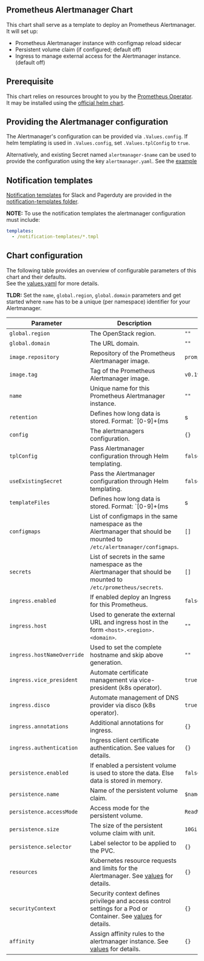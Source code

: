 Prometheus Alertmanager Chart
-----------------------------

This chart shall serve as a template to deploy an Prometheus Alertmanager.  
It will set up:
- Prometheus Alertmanager instance with configmap reload sidecar
- Persistent volume claim (if configured; default off)
- Ingress to manage external access for the Alertmanager instance. (default off)

## Prerequisite

This chart relies on resources brought to you by the [Prometheus Operator](https://github.com/coreos/prometheus-operator).  
It may be installed using the [official helm chart](https://github.com/helm/charts/tree/master/stable/prometheus-operator).

## Providing the Alertmanager configuration

The Alertmanager's configuration can be provided via `.Values.config`.
If helm templating is used in `.Values.config`, set `.Values.tplConfig` to `true`.

Alternatively, and existing Secret named `alertmanager-$name` can be used to provide the configuration using the key `alertmanager.yaml`. 
See the [example](./examples)

## Notification templates

[Notification templates](https://prometheus.io/docs/alerting/notification_examples) for Slack and Pagerduty are provided in the [notification-templates folder](./notification-templates).

**NOTE:** To use the notification templates the alertmanager configuration must include:
```yaml
templates:
  - /notification-templates/*.tmpl
```

## Chart configuration

The following table provides an overview of configurable parameters of this chart and their defaults.  
See the [values.yaml](./values.yaml) for more details.  

**TLDR:** Set the `name`, `global.region`, `global.domain` parameters and get started where `name` has to be a unique (per namespace) identifier for your Alertmanager.

|       Parameter                        |           Description                                                                                                   |                         Default                     |
|----------------------------------------|-------------------------------------------------------------------------------------------------------------------------|-----------------------------------------------------|
| `global.region`                        | The OpenStack region.                                                                                                   | `""`                                                |
| `global.domain`                        | The URL domain.                                                                                                         | `""`                                                |
| `image.repository`                     | Repository of the Prometheus Alertmanager image.                                                                        | `prom/alertmanager`                                 |
| `image.tag`                            | Tag of the Prometheus Alertmanager image.                                                                               | `v0.19.0`                                           |
| `name`                                 | Unique name for this Prometheus Alertmanager instance.                                                                  | `""`                                                |
| `retention`                            | Defines how long data is stored. Format: `[0-9]+(ms|s|m|h)`.                                                            | `168h`                                              |
| `config`                               | The alertmanagers configuration.                                                                                        | `{}`                                                |
| `tplConfig`                            | Pass Alertmanager configuration through Helm templating.                                                                | `false`                                             |
| `useExistingSecret`                    | Pass the Alertmanager configuration through Helm templating.                                                            | `false`                                             |
| `templateFiles`                        | Defines how long data is stored. Format: `[0-9]+(ms|s|m|h|d|w|y)`.                                                      | `{}`                                                |
| `configmaps`                           | List of configmaps in the same namespace as the Alertmanager that should be mounted to `/etc/alertmanager/configmaps`.  | `[]`                                                |
| `secrets`                              | List of secrets in the same namespace as the Alertmanager that should be mounted to `/etc/prometheus/secrets`.          | `[]`                                                |
| `ingress.enabled`                      | If enabled deploy an Ingress for this Prometheus.                                                                       | `false`                                             |
| `ingress.host`                         | Used to generate the external URL and ingress host in the form `<host>.<region>.<domain>`.                              | `""`                                                |
| `ingress.hostNameOverride`             | Used to set the complete hostname and skip above generation.                                                            | `""`                                                |
| `ingress.vice_president`               | Automate certificate management via vice-president (k8s operator).                                                      | `true`                                              |
| `ingress.disco`                        | Automate management of DNS provider via disco (k8s operator).                                                           | `true`                                              |
| `ingress.annotations`                  | Additional annotations for ingress.                                                                                     | `{}`                                                |
| `ingress.authentication`               | Ingress client certificate authentication. See values for details.                                                      | `{}`                                                |
| `persistence.enabled`                  | If enabled a persistent volume is used to store the data. Else data is stored in memory.                                | `false`                                             |
| `persistence.name`                     | Name of the persistent volume claim.                                                                                    | `$name`                                             |
| `persistence.accessMode`               | Access mode for the persistent volume.                                                                                  | `ReadWriteOnce`                                     |
| `persistence.size`                     | The size of the persistent volume claim with unit.                                                                      | `10Gi`                                              |
| `persistence.selector`                 | Label selector to be applied to the PVC.                                                                                | `{}`                                                |
| `resources`                            | Kubernetes resource requests and limits for the Alertmanager. See [values](./values.yaml) for details.                  | `{}`                                                |
| `securityContext`                      | Security context defines privilege and access control settings for a Pod or Container. See [values](./values.yaml) for details. | `{}`                                                |
| `affinity`                             | Assign affinity rules to the alertmanager instance. See [values](./values.yaml) for details.                            | `{}`                                                |
